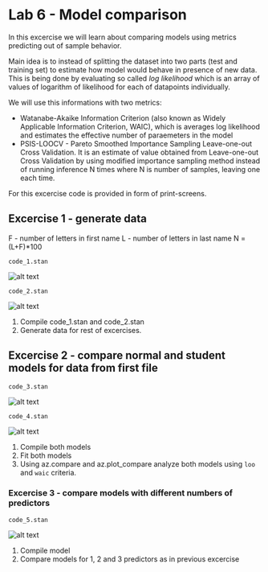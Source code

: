 # Lab 6 -  Model comparison

In this excercise we will learn about comparing models using metrics predicting out of sample behavior.

Main idea is to instead of splitting the dataset into two parts (test and training set) to estimate how model would behave in presence of new data.
This is being done by evaluating so called *log likelihood* which is an array of values of logarithm of likelihood for each of datapoints individually.

We will use this informations with two metrics:
- Watanabe-Akaike Information Criterion (also known as Widely Applicable Information Criterion, WAIC), which is averages log likelihood and estimates the effective number of paraemeters in the model
- PSIS-LOOCV - Pareto Smoothed Importance Sampling Leave-one-out Cross Validation. It is an estimate of value obtained from Leave-one-out Cross Validation by using modified importance sampling method instead of running inference N times where N is number of samples, leaving one each time. 

For this excercise code is provided in form of print-screens. 
## Excercise 1 - generate data


F - number of letters in first name
L - number of letters in last name
N = (L+F)*100

```code_1.stan```

![alt text](code_1.png)

```code_2.stan```

![alt text](code_2.png)



1. Compile code_1.stan and  code_2.stan 
2. Generate data for rest of excercises.

## Excercise 2 - compare normal and student models for data from first file
```code_3.stan```

![alt text](code_3.png)

```code_4.stan```

![alt text](code_4.png)

1. Compile both models
2. Fit both models
3. Using az.compare and az.plot_compare analyze both models using ```loo``` and ```waic``` criteria. 

### Excercise 3 - compare models with different numbers of predictors
```code_5.stan```

![alt text](code_5.png)

1. Compile model
2. Compare models for 1, 2 and 3 predictors as in previous excercise

